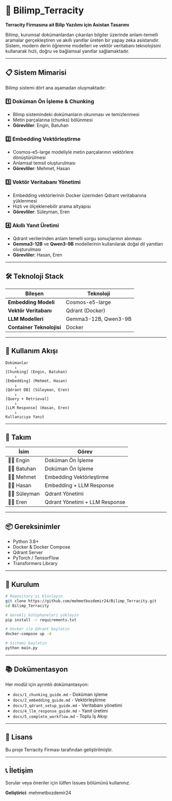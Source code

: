 # 🤖 Bilimp_Terracity

**Terracity Firmasına ait Bilip Yazılımı için Asistan Tasarımı**

Bilimp, kurumsal dokümanlardan çıkarılan bilgiler üzerinde anlam-temelli aramalar gerçekleştiren ve akıllı yanıtlar üreten bir yapay zeka asistanıdır. Sistem, modern derin öğrenme modelleri ve vektör veritabanı teknolojisini kullanarak hızlı, doğru ve bağlamsal yanıtlar sağlamaktadır.

---

## 📋 Sistem Mimarisi

Bilimp sistemi dört ana aşamadan oluşmaktadır:

### 1️⃣ **Doküman Ön İşleme & Chunking**
- Blimp sistemindeki dokümanların okunması ve temizlenmesi
- Metin parçalarına (chunks) bölünmesi
- **Görevliler**: Engin, Batuhan

### 2️⃣ **Embedding Vektörleştirme**
- Cosmos-e5-large modeliyle metin parçalarının vektörlere dönüştürülmesi
- Anlamsal temsil oluşturulması
- **Görevliler**: Mehmet, Hasan

### 3️⃣ **Vektör Veritabanı Yönetimi**
- Embedding vektörlerinin Docker üzerinden Qdrant veritabanına yüklenmesi
- Hızlı ve ölçeklenebilir arama altyapısı
- **Görevliler**: Süleyman, Eren

### 4️⃣ **Akıllı Yanıt Üretimi**
- Qdrant verilerinden anlam temelli sorgu sonuçlarının alınması
- **Gemma3-12B** ve **Qwen3-9B** modellerinin kullanılarak doğal dil yanıtları oluşturulması
- **Görevliler**: Hasan, Eren

---

## 🛠️ Teknoloji Stack

| Bileşen | Teknoloji |
|---------|-----------|
| **Embedding Modeli** | Cosmos-e5-large |
| **Vektör Veritabanı** | Qdrant (Docker) |
| **LLM Modelleri** | Gemma3-12B, Qwen3-9B |
| **Container Teknolojisi** | Docker |

---

## 🚀 Kullanım Akışı

```
Dokümanlar
    ↓
[Chunking] (Engin, Batuhan)
    ↓
[Embedding] (Mehmet, Hasan)
    ↓
[Qdrant DB] (Süleyman, Eren)
    ↓
[Query + Retrieval]
    ↓
[LLM Response] (Hasan, Eren)
    ↓
Kullanıcıya Yanıt
```

---

## 👥 Takım

| İsim | Görev |
|------|-------|
| 👨‍💻 Engin | Doküman Ön İşleme |
| 👨‍💻 Batuhan | Doküman Ön İşleme |
| 👨‍💻 Mehmet | Embedding Vektörleştirme |
| 👨‍💻 Hasan | Embedding + LLM Response |
| 👨‍💻 Süleyman | Qdrant Yönetimi |
| 👨‍💻 Eren | Qdrant Yönetimi + LLM Response |

---

## 📦 Gereksinimler

- Python 3.8+
- Docker & Docker Compose
- Qdrant Server
- PyTorch / TensorFlow
- Transformers Library

---

## 🔧 Kurulum

```bash
# Repository'yi klonlayın
git clone https://github.com/mehmetbozdemir24/Bilimp_Terracity.git
cd Bilimp_Terracity

# Gerekli kütüphaneleri yükleyin
pip install -r requirements.txt

# Docker ile Qdrant başlatın
docker-compose up -d

# Sistemi başlatın
python main.py
```

---

## 📚 Dokümentasyon

Her modül için ayrıntılı dokümantasyon:
- `docs/1_chunking_guide.md` - Doküman işleme
- `docs/2_embedding_guide.md` - Vektörleştirme
- `docs/3_qdrant_setup_guide.md` - Veritabanı yönetimi
- `docs/4_llm_response_guide.md` - Yanıt üretimi
- `docs/5_complete_workflow.md` - Toplu İş Akışı

---

## 📄 Lisans

Bu proje Terracity Firması tarafından geliştirilmiştir.

---

## 📞 İletişim

Sorular veya öneriler için lütfen Issues bölümünü kullanınız.

**Geliştirici**: mehmetbozdemir24
